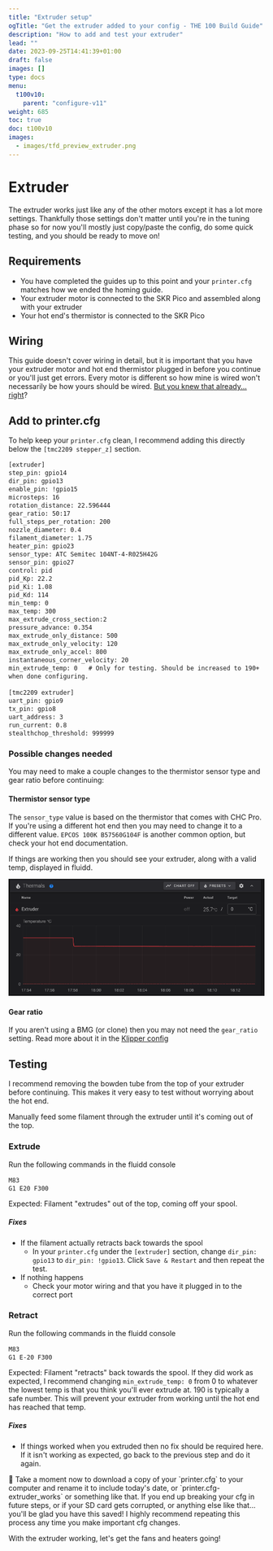 ```yaml
---
title: "Extruder setup"
ogTitle: "Get the extruder added to your config - THE 100 Build Guide"
description: "How to add and test your extruder"
lead: ""
date: 2023-09-25T14:41:39+01:00
draft: false
images: []
type: docs
menu:
  t100v10:
    parent: "configure-v11"
weight: 685
toc: true
doc: t100v10
images: 
  - images/tfd_preview_extruder.png
---
```


# Extruder
The extruder works just like any of the other motors except it has a lot more settings. Thankfully those settings don't matter until you're in the tuning phase so for now you'll mostly just copy/paste the config, do some quick testing, and you should be ready to move on!

## Requirements 
  * You have completed the guides up to this point and your `printer.cfg` matches how we ended the homing guide.
  * Your extruder motor is connected to the SKR Pico and assembled along with your extruder
  * Your hot end's thermistor is connected to the SKR Pico

## Wiring
This guide doesn't cover wiring in detail, but it is important that you have your extruder motor and hot end thermistor plugged in before you continue or you'll just get errors. Every motor is different so how mine is wired won't necessarily be how yours should be wired. <a href="/t100/1.1/configure/preparing-for-movement/">But you knew that already... right</a>?


## Add to printer.cfg
To help keep your `printer.cfg` clean, I recommend adding this directly below the `[tmc2209 stepper_z]` section.

```
[extruder]
step_pin: gpio14
dir_pin: gpio13
enable_pin: !gpio15
microsteps: 16
rotation_distance: 22.596444
gear_ratio: 50:17
full_steps_per_rotation: 200
nozzle_diameter: 0.4
filament_diameter: 1.75
heater_pin: gpio23
sensor_type: ATC Semitec 104NT-4-R025H42G
sensor_pin: gpio27
control: pid
pid_Kp: 22.2
pid_Ki: 1.08
pid_Kd: 114
min_temp: 0
max_temp: 300
max_extrude_cross_section:2
pressure_advance: 0.354
max_extrude_only_distance: 500
max_extrude_only_velocity: 120
max_extrude_only_accel: 800
instantaneous_corner_velocity: 20
min_extrude_temp: 0   # Only for testing. Should be increased to 190+ when done configuring.

[tmc2209 extruder]
uart_pin: gpio9
tx_pin: gpio8
uart_address: 3
run_current: 0.8
stealthchop_threshold: 999999
```

### Possible changes needed
You may need to make a couple changes to the thermistor sensor type and gear ratio before continuing:

#### Thermistor sensor type
The `sensor_type` value is based on the thermistor that comes with CHC Pro. If you're using a different hot end then you may need to change it to a different value. `EPCOS 100K B57560G104F` is another common option, but check your hot end documentation.

If things are working then you should see your extruder, along with a valid temp, displayed in fluidd.

<a href="images/extruder_temp.png" target="_blank"><img src="images/extruder_temp.png" class="img-thumbnail align-top img-thumbnail-250h" /></a>

#### Gear ratio
If you aren't using a BMG (or clone) then you may not need the `gear_ratio` setting. Read more about it in the <a href="https://www.klipper3d.org/Rotation_Distance.html#using-a-gear_ratio" target="_blank">Klipper config</a>

## Testing
I recommend removing the bowden tube from the top of your extruder before continuing. This makes it very easy to test without worrying about the hot end. 

Manually feed some filament through the extruder until it's coming out of the top. 

### Extrude
Run the following commands in the fluidd console

```
M83
G1 E20 F300
```

Expected: Filament "extrudes" out of the top, coming off your spool. 

##### Fixes
  * If the filament actually retracts back towards the spool
      * In your `printer.cfg` under the `[extruder]` section, change `dir_pin: gpio13` to `dir_pin: !gpio13`. Click `Save & Restart` and then repeat the test.
  * If nothing happens
      * Check your motor wiring and that you have it plugged in to the correct port

### Retract
Run the following commands in the fluidd console
```
M83
G1 E-20 F300
```

Expected: Filament "retracts" back towards the spool. If they did work as expected, I recommend changing `min_extrude_temp: 0` from 0 to whatever the lowest temp is that you think you'll ever extrude at. 190 is typically a safe number. This will prevent your extruder from working until the hot end has reached that temp.

##### Fixes
  * If things worked when you extruded then no fix should be required here. If it isn't working as expected, go back to the previous step and do it again.

<div class="alert alert-info" role="alert">
    💾 	Take a moment now to download a copy of your `printer.cfg` to your computer and rename it to include today's date, or `printer.cfg-extruder_works` or something like that. If you end up breaking your cfg in future steps, or if your SD card gets corrupted, or anything else like that... you'll be glad you have this saved! I highly recommend repeating this process any time you make important cfg changes. 
</div>

With the extruder working, let's get the fans and heaters going! 